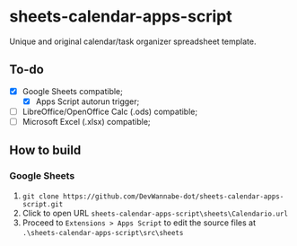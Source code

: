 # sheets-calendar-apps-script
Unique and original calendar/task organizer spreadsheet template.

## To-do
- [x] Google Sheets compatible;
  - [x] Apps Script autorun trigger;
- [ ] LibreOffice/OpenOffice Calc (.ods) compatible;
- [ ] Microsoft Excel (.xlsx) compatible;

## How to build
### Google Sheets
1. `git clone https://github.com/DevWannabe-dot/sheets-calendar-apps-script.git`
2. Click to open URL `sheets-calendar-apps-script\sheets\Calendario.url`
3. Proceed to `Extensions > Apps Script` to edit the source files at `.\sheets-calendar-apps-script\src\sheets`
